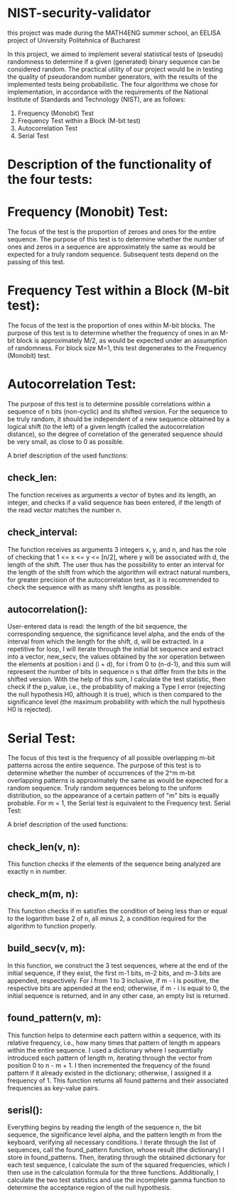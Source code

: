 # NIST-security-validator
this project was made during the MATH4ENG summer school, an EELISA project of University Politehnica of Bucharest 

In this project, we aimed to implement several statistical tests of (pseudo) randomness to determine if a given (generated) binary sequence can be considered random. The practical utility of our project would be in testing the quality of pseudorandom number generators, with the results of the implemented tests being probabilistic. The four algorithms we chose for implementation, in accordance with the requirements of the National Institute of Standards and Technology (NIST), are as follows:

1. Frequency (Monobit) Test
2. Frequency Test within a Block (M-bit test)
3. Autocorrelation Test
4. Serial Test

# Description of the functionality of the four tests:

# Frequency (Monobit) Test:

The focus of the test is the proportion of zeroes and ones for the entire sequence. The purpose of this test is to determine whether the number of ones and zeros in a sequence are approximately the same as would be expected for a truly random sequence. Subsequent tests depend on the passing of this test.

# Frequency Test within a Block (M-bit test):

The focus of the test is the proportion of ones within M-bit blocks. The purpose of this test is to determine whether the frequency of ones in an M-bit block is approximately M/2, as would be expected under an assumption of randomness. For block size M=1, this test degenerates to the Frequency (Monobit) test.

# Autocorrelation Test:

The purpose of this test is to determine possible correlations within a sequence of n bits (non-cyclic) and its shifted version. For the sequence to be truly random, it should be independent of a new sequence obtained by a logical shift (to the left) of a given length (called the autocorrelation distance), so the degree of correlation of the generated sequence should be very small, as close to 0 as possible.

A brief description of the used functions:

## check_len:
The function receives as arguments a vector of bytes and its length, an integer, and checks if a valid sequence has been entered, if the length of the read vector matches the number n.

## check_interval:
The function receives as arguments 3 integers x, y, and n, and has the role of checking that 1 <= x <= y <= [n/2], where y will be associated with d, the length of the shift. The user thus has the possibility to enter an interval for the length of the shift from which the algorithm will extract natural numbers, for greater precision of the autocorrelation test, as it is recommended to check the sequence with as many shift lengths as possible.

## autocorrelation():
User-entered data is read: the length of the bit sequence, the corresponding sequence, the significance level alpha, and the ends of the interval from which the length for the shift, d, will be extracted. In a repetitive for loop, I will iterate through the initial bit sequence and extract into a vector, new_secv, the values obtained by the xor operation between the elements at position i and (i + d), for i from 0 to (n-d-1), and this sum will represent the number of bits in sequence n s that differ from the bits in the shifted version. With the help of this sum, I calculate the test statistic, then check if the p_value, i.e., the probability of making a Type I error (rejecting the null hypothesis H0, although it is true), which is then compared to the significance level (the maximum probability with which the null hypothesis H0 is rejected).

# Serial Test:

The focus of this test is the frequency of all possible overlapping m-bit patterns across the entire sequence. The purpose of this test is to determine whether the number of occurrences of the 2^m m-bit overlapping patterns is approximately the same as would be expected for a random sequence. Truly random sequences belong to the uniform distribution, so the appearance of a certain pattern of "m" bits is equally probable. For m = 1, the Serial test is equivalent to the Frequency test.
Serial Test:

A brief description of the used functions:

## check_len(v, n):
This function checks if the elements of the sequence being analyzed are exactly n in number.

## check_m(m, n):
This function checks if m satisfies the condition of being less than or equal to the logarithm base 2 of n, all minus 2, a condition required for the algorithm to function properly.

## build_secv(v, m): 
In this function, we construct the 3 test sequences, where at the end of the initial sequence, if they exist, the first m-1 bits, m-2 bits, and m-3 bits are appended, respectively. For i from 1 to 3 inclusive, if m - i is positive, the respective bits are appended at the end; otherwise, if m - i is equal to 0, the initial sequence is returned, and in any other case, an empty list is returned.

## found_pattern(v, m):
This function helps to determine each pattern within a sequence, with its relative frequency, i.e., how many times that pattern of length m appears within the entire sequence. I used a dictionary where I sequentially introduced each pattern of length m, iterating through the vector from position 0 to n - m + 1. I then incremented the frequency of the found pattern if it already existed in the dictionary; otherwise, I assigned it a frequency of 1. This function returns all found patterns and their associated frequencies as key-value pairs.

## serisl():

Everything begins by reading the length of the sequence n, the bit sequence, the significance level alpha, and the pattern length m from the keyboard, verifying all necessary conditions. I iterate through the list of sequences, call the found_pattern function, whose result (the dictionary) I store in found_patterns. Then, iterating through the obtained dictionary for each test sequence, I calculate the sum of the squared frequencies, which I then use in the calculation formula for the three functions. Additionally, I calculate the two test statistics and use the incomplete gamma function to determine the acceptance region of the null hypothesis.

